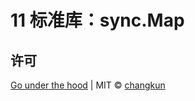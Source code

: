 # 11 标准库：sync.Map

## 许可

[Go under the hood](https://github.com/changkun/go-under-the-hood) | MIT &copy; [changkun](https://changkun.de)